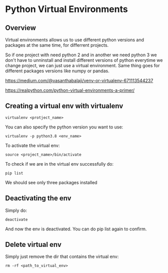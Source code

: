 # Python Virtual Environments

## Overview

Virtual environments allows us to use different python versions and packages at the same time, for differrent projects.

So if one project with need python 2 and in another we need python 3 we don't have to unninstall and install different versions of python everytime we change project, we can just use a virtual environment. Same thing goes for different packages versions like numpy or pandas.

https://medium.com/@vasanthabalaji/venv-or-virtualenv-671113544237

https://realpython.com/python-virtual-environments-a-primer/


## Creating a virtual env with virtualenv

	virtualenv <protject_name>

You can also specify the python version you want to use:

	virtualenv -p python3.8 <env_name>

To activate the virtual env:

	source <project_name>/bin/activate

To check if we are in the virtual env successfully do:

	pip list

We should see only three packages installed

## Deactivating the env

Simply do:

	deactivate

And now the env is deactivated. You can do pip list again to confirm.


## Delete virtual env

Simply just remove the dir that contains the virtual env:

	rm -rf <path_to_virtual_env>